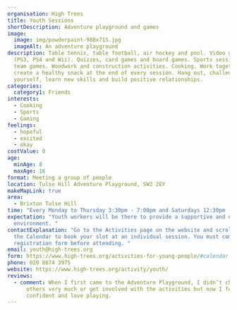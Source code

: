```yaml
---
organisation: High Trees
title: Youth Sessions
shortDescription: Adventure playground and games
image:
  image: img/powderpaint-980x715.jpg
  imageAlt: An adventure playground
description: Table tennis, table football, air hockey and pool. Video games
  (PS3, PS4 and Wii). Quizzes, card games and board games. Sports sessions and
  team games. Woodwork and construction activities. Cooking. Work together to
  create a healthy snack at the end of every session. Hang out, challenge
  yourself, learn new skills and build positive relationships.
categories:
  category1: Friends
interests:
  - Cooking
  - Sports
  - Gaming
feelings:
  - hopeful
  - excited
  - okay
costValue: 0
age:
  minAge: 8
  maxAge: 16
format: Meeting a group of people
location: Tulse Hill Adventure Playground, SW2 2EY
makeMapLink: true
area:
  - Brixton Tulse Hill
time: "Every Monday to Thursday 3:30pm - 7:00pm and Saturdays 12:30pm - 3:30pm. "
expectation: "Youth workers will be there to provide a supportive and engaging
  environment. "
contactExplanation: "Go to the Activities page on the website and scroll down to
  the Calendar to book your slot at an individual session. You must complete a
  registration form before attending. "
email: youth@high-trees.org
form: https://www.high-trees.org/activities-for-young-people/#calendar
phone: 020 8674 3975
website: https://www.high-trees.org/activity/youth/
reviews:
  - comment: When I first came to the Adventure Playground, I didn’t chat to the
      others very much or get involved with the activities but now I feel more
      confident and love playing.
---
```

